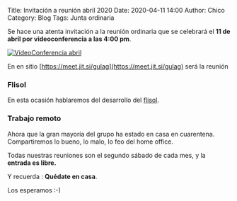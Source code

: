 Title: Invitación a reunión abril 2020
Date: 2020-04-11 14:00
Author:  Chico
Category: Blog
Tags: Junta ordinaria

Se hace una atenta invitación a la reunión ordinaria que se celebrará el __11 de abril por videoconferencia a las 4:00 pm__.

[![VideoConferencia abril]({attach}2020-04-11-invitacion-reunion-abril/chat.png)]({attach}2020-04-11-invitacion-reunion-abril/chat.png)

<!-- break -->

En en sitio [https://meet.jit.si/gulag](https://meet.jit.si/gulag) será la reunión

### Flisol

En esta ocasión hablaremos del desarrollo del [flisol](https://www.flisol.info/).

### Trabajo remoto

Ahora que la gran mayoría del grupo ha estado en casa en cuarentena. Compartiremos lo bueno, lo malo, lo feo del home office.

Todas nuestras reuniones son el segundo sábado de cada mes, y la __entrada es libre.__

Y recuerda :  __Quédate en casa__.

Los esperamos :-)
